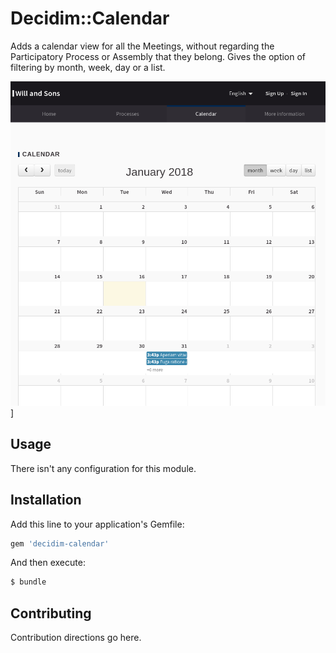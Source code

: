 # Decidim::Calendar

Adds a calendar view for all the Meetings, without regarding the Participatory Process or Assembly that they belong. Gives the option of filtering by month, week, day or a list.

![Decidim Calendar Screenshot](docs/screenshot01.png)]

## Usage

There isn't any configuration for this module.

## Installation
Add this line to your application's Gemfile:

```ruby
gem 'decidim-calendar'
```

And then execute:
```bash
$ bundle
```

## Contributing
Contribution directions go here.
